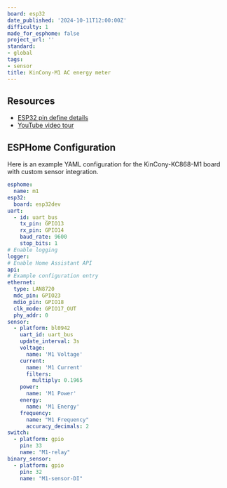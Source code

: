 ```yaml
---
board: esp32
date_published: '2024-10-11T12:00:00Z'
difficulty: 1
made_for_esphome: false
project_url: ''
standard:
- global
tags:
- sensor
title: KinCony-M1 AC energy meter
---
```


## Resources

- [ESP32 pin define details](https://www.kincony.com/forum/showthread.php?tid=3300)
- [YouTube video tour](https://youtu.be/uKbUdrj3T1M)

## ESPHome Configuration

Here is an example YAML configuration for the KinCony-KC868-M1 board with custom sensor integration.
```yaml
esphome:
  name: m1
esp32:
  board: esp32dev
uart:
  - id: uart_bus
    tx_pin: GPIO13
    rx_pin: GPIO14
    baud_rate: 9600
    stop_bits: 1
# Enable logging
logger:
# Enable Home Assistant API
api:
# Example configuration entry
ethernet:
  type: LAN8720
  mdc_pin: GPIO23
  mdio_pin: GPIO18
  clk_mode: GPIO17_OUT
  phy_addr: 0
sensor:
  - platform: bl0942
    uart_id: uart_bus
    update_interval: 3s
    voltage:
      name: 'M1 Voltage'
    current:
      name: 'M1 Current'
      filters:
        multiply: 0.1965
    power:
      name: 'M1 Power'
    energy:
      name: 'M1 Energy'
    frequency:
      name: "M1 Frequency"
      accuracy_decimals: 2
switch:
  - platform: gpio
    pin: 33
    name: "M1-relay"
binary_sensor:
  - platform: gpio
    pin: 32
    name: "M1-sensor-DI"
```